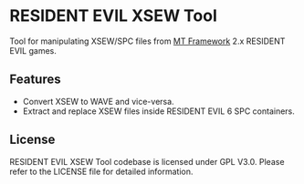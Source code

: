 RESIDENT EVIL XSEW Tool
=======================

Tool for manipulating XSEW/SPC files from [MT Framework](https://en.wikipedia.org/wiki/MT_Framework) 2.x RESIDENT EVIL games.

## Features

* Convert XSEW to WAVE and vice-versa.
* Extract and replace XSEW files inside RESIDENT EVIL 6 SPC containers.

## License

RESIDENT EVIL XSEW Tool codebase is  licensed under GPL V3.0.
Please refer to the LICENSE file for detailed information.
